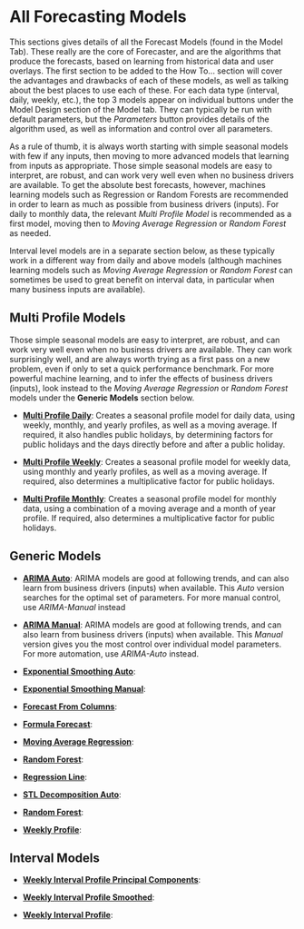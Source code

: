 
# All Forecasting Models

This sections gives details of all the Forecast Models (found in the Model Tab). These really are the core of Forecaster, and are the algorithms that produce the forecasts, based on learning from historical data and user overlays.
The first section to be added to the How To... section will cover the advantages and drawbacks of each of these models, as well as talking about the best places to use each of these.
For each data type (interval, daily, weekly, etc.), the top 3 models appear on individual buttons under the Model Design section of the Model tab. They can typically be run with default parameters, but the *Parameters* button provides details of the algorithm used, as well as information and control over all parameters. 

As a rule of thumb, it is always worth starting with simple seasonal models with few if any inputs, then moving to more advanced models that learning from inputs as appropriate. Those simple seasonal models are easy to interpret, are robust, and can work very well even when no business drivers are available. To get the absolute best forecasts, however, machines learning models such as Regression or Random Forests are recommended in order to learn as much as possible from business drivers (inputs). For daily to monthly data, the relevant *Multi Profile Model* is recommended as a first model, moving then to *Moving Average Regression* or *Random Forest* as needed.

Interval level models are in a separate section below, as these typically work in a different way from daily and above models (although machines learning models such as *Moving Average Regression* or *Random Forest* can sometimes be used to great benefit on interval data, in particular when many business inputs are available).

## Multi Profile Models

Those simple seasonal models are easy to interpret, are robust, and can work very well even when no business drivers are available. They can work surprisingly well, and are always worth trying as a first pass on a new problem, even if only to set a quick performance benchmark. For more powerful machine learning, and to infer the effects of business drivers (inputs), look instead to the *Moving Average Regression* or *Random Forest* models under the **Generic Models** section below.

- [**Multi Profile Daily**](Multi-Profile-Daily.md): Creates a seasonal profile model for daily data, using weekly, monthly, and yearly profiles, as well as a moving average. If required, it also handles public holidays, by determining factors for public holidays and the days directly before and after a public holiday.

- [**Multi Profile Weekly**](Multi-Profile-Weekly.md): Creates a seasonal profile model for weekly data, using monthly and yearly profiles, as well as a moving average. If required, also determines a multiplicative factor for public holidays.

- [**Multi Profile Monthly**](Multi-Profile-Monthly.md): Creates a seasonal profile model for monthly data, using a combination of a moving average and a month of year profile. If required, also determines a multiplicative factor for public holidays.


## Generic Models
- [**ARIMA Auto**](ARIMA-Auto.md): ARIMA models are good at following trends, and can also learn from business drivers (inputs) when available. This *Auto* version searches for the optimal set of parameters. For more manual control, use *ARIMA-Manual* instead

- [**ARIMA Manual**](ARIMA-Manual.md): ARIMA models are good at following trends, and can also learn from business drivers (inputs) when available. This *Manual* version gives you the most control over individual model parameters. For more automation, use *ARIMA-Auto* instead.

- [**Exponential Smoothing Auto**](Exponential-Smoothing-Auto.md): 

- [**Exponential Smoothing Manual**](Exponential-Smoothing-Manual.md): 

- [**Forecast From Columns**](Forecast-From-Columns.md): 

- [**Formula Forecast**](Formula-Forecast.md): 

- [**Moving Average Regression**](Moving-Average-Regression.md): 

- [**Random Forest**](Random-Forest.md): 

- [**Regression Line**](Regression-Line.md): 

- [**STL Decomposition Auto**](STL-Decompositon-Auto.md): 

- [**Random Forest**](Random-Forest.md): 

- [**Weekly Profile**](Weekly-Profile.md): 


## Interval Models

- [**Weekly Interval Profile Principal Components**](Weekly-Interval-Profile-Principal-Components.md): 

- [**Weekly Interval Profile Smoothed**](Weekly-Interval-Profile-Smoothed.md): 

- [**Weekly Interval Profile**](Weekly-Interval-Profile.md): 






